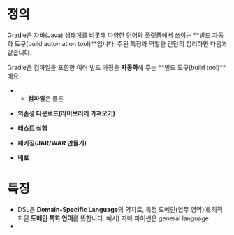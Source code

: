 # 정의

Gradle은 자바(Java) 생태계를 비롯해 다양한 언어와 플랫폼에서 쓰이는 **빌드 자동화 도구(build automation tool)**입니다. 주된 특징과 역할을 간단히 정리하면 다음과 같습니다.

Gradle은 컴파일을 포함한 여러 빌드 과정을 **자동화**해 주는 **빌드 도구(build tool)**예요.
- - **컴파일**은 물론
	
- **의존성 다운로드(라이브러리 가져오기)**
	
- **테스트 실행**
	
- **패키징(JAR/WAR 만들기)**
	
- **배포**
# 특징

- DSL은 **Domain-Specific Language**의 약자로, 특정 도메인(업무 영역)에 최적화된 **도메인 특화 언어**를 뜻합니다. 예시) 자바 파이썬은 general language
- 

